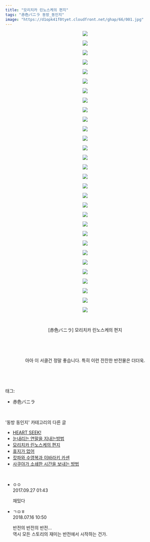 ```yaml
---
title: "모리치카 린노스케의 편지"
tags: "赤色バニラ 동방_동인지"
image: "https://d1opk41f0tyet.cloudfront.net/ghap/66/001.jpg"
---
```

<div class="article">
<p style="text-align: center; clear: none; float: none;"><img src="{{ site.imgserver10 }}/ghap/66/001.jpg"/></p>
<p style="text-align: center; clear: none; float: none;"><img src="{{ site.imgserver10 }}/ghap/66/002.jpg"/></p>
<p style="text-align: center; clear: none; float: none;"><img src="{{ site.imgserver10 }}/ghap/66/003.jpg"/></p>
<p style="text-align: center; clear: none; float: none;"><img src="{{ site.imgserver10 }}/ghap/66/004.jpg"/></p>
<p style="text-align: center; clear: none; float: none;"><img src="{{ site.imgserver10 }}/ghap/66/005.jpg"/></p>
<p style="text-align: center; clear: none; float: none;"><img src="{{ site.imgserver10 }}/ghap/66/006.jpg"/></p>
<p style="text-align: center; clear: none; float: none;"><img src="{{ site.imgserver10 }}/ghap/66/007.jpg"/></p>
<p style="text-align: center; clear: none; float: none;"><img src="{{ site.imgserver10 }}/ghap/66/008.jpg"/></p>
<p style="text-align: center; clear: none; float: none;"><img src="{{ site.imgserver10 }}/ghap/66/009.jpg"/></p>
<p style="text-align: center; clear: none; float: none;"><img src="{{ site.imgserver10 }}/ghap/66/010.jpg"/></p>
<p style="text-align: center; clear: none; float: none;"><img src="{{ site.imgserver10 }}/ghap/66/011.jpg"/></p>
<p style="text-align: center; clear: none; float: none;"><img src="{{ site.imgserver10 }}/ghap/66/012.jpg"/></p>
<p style="text-align: center; clear: none; float: none;"><img src="{{ site.imgserver10 }}/ghap/66/013.jpg"/></p>
<p style="text-align: center; clear: none; float: none;"><img src="{{ site.imgserver10 }}/ghap/66/014.jpg"/></p>
<p style="text-align: center; clear: none; float: none;"><img src="{{ site.imgserver10 }}/ghap/66/015.jpg"/></p>
<p style="text-align: center; clear: none; float: none;"><img src="{{ site.imgserver10 }}/ghap/66/016.jpg"/></p>
<p style="text-align: center; clear: none; float: none;"><img src="{{ site.imgserver10 }}/ghap/66/017.jpg"/></p>
<p style="text-align: center; clear: none; float: none;"><img src="{{ site.imgserver10 }}/ghap/66/018.jpg"/></p>
<p style="text-align: center; clear: none; float: none;"><img src="{{ site.imgserver10 }}/ghap/66/019.jpg"/></p>
<p style="text-align: center; clear: none; float: none;"><img src="{{ site.imgserver10 }}/ghap/66/020.jpg"/></p>
<p style="text-align: center; clear: none; float: none;"><img src="{{ site.imgserver10 }}/ghap/66/021.jpg"/></p>
<p style="text-align: center; clear: none; float: none;"><img src="{{ site.imgserver10 }}/ghap/66/022.jpg"/></p>
<p style="text-align: center; clear: none; float: none;"><img src="{{ site.imgserver10 }}/ghap/66/023.jpg"/></p>
<p style="text-align: center; clear: none; float: none;"><img src="{{ site.imgserver10 }}/ghap/66/024.jpg"/></p>
<p style="text-align: center; clear: none; float: none;"><img src="{{ site.imgserver10 }}/ghap/66/025.jpg"/></p>
<p style="text-align: center; clear: none; float: none;"><img src="{{ site.imgserver10 }}/ghap/66/026.jpg"/></p>
<p style="text-align: center; clear: none; float: none;"><img src="{{ site.imgserver10 }}/ghap/66/027.jpg"/></p>
<p style="text-align: center; clear: none; float: none;"><img src="{{ site.imgserver10 }}/ghap/66/028.jpg"/></p>
<p style="text-align: center; clear: none; float: none;"><img src="{{ site.imgserver10 }}/ghap/66/029.jpg"/></p>
<p style="text-align: center; clear: none; float: none;"><img src="{{ site.imgserver10 }}/ghap/66/030.jpg"/></p>
<p style="text-align: center; clear: none; float: none;"><br/></p>
<p style="text-align: center; clear: none; float: none;">[赤色バニラ] 모리치카 린노스케의 편지</p>
<p style="text-align: center; clear: none; float: none;"><br/></p>
<p style="text-align: center; clear: none; float: none;"><br/></p>
<p style="text-align: center; clear: none; float: none;">아아 이 서클건 정말 좋습니다. 특히 이런 잔잔한 반전물은 더더욱.</p>
<p><br/></p>
</div><br/>
<div class="tagTrail">
<p>태그: </p>
<ul>
<li>赤色バニラ</li>
</ul>
</div><br/>
<div class="another">
<p>'동방 동인지' 카테고리의 다른 글</p>
<ul>
<li><a href="/ghap_68">HEART SEEK!</a></li>
<li><a href="/ghap_67">눈내리는 연말을 지내는방법</a></li>
<li><a href="/ghap_66">모리치카 린노스케의 편지</a></li>
<li><a href="/ghap_65">휴지가 없어</a></li>
<li><a href="/ghap_64">캇파와 수영복과 이바라키 카센</a></li>
<li><a href="/ghap_63">사쿠야가 소쇄한 시간을 보내는 방법</a></li>
</ul>
</div><br/>
<div class="cb_module cb_fluid">
<div class="cb_wrt cb_profile">
<div class="comment">
<ul>
<li class="cb_thumb_off" id="comment15091297">
<div class="cb_comment_area">
<div class="cb_info_area">
<div class="cb_section">
<span class="cb_nick_name">ㅇㅇ</span>
</div>
<div class="cb_section">
<span class="cb_date">2017.09.27 01:43 </span>
</div>
</div>
<div class="cb_dsc_comment">
<p class="cb_dsc">
											재밌다
										</p>
</div>
</div></li>
<li class="cb_thumb_off" id="comment15287734">
<div class="cb_comment_area">
<div class="cb_info_area">
<div class="cb_section">
<span class="cb_nick_name">ㄱㅁㅎ</span>
</div>
<div class="cb_section">
<span class="cb_date">2018.07.16 10:50 </span>
</div>
</div>
<div class="cb_dsc_comment">
<p class="cb_dsc">
											반전의 반전의 반전...<br/>
역시 모든 스토리의 재미는 반전에서 시작하는 건가.
										</p>
</div>
</div></li>
</ul>
</div>
</div><!-- commentList close -->
</div><br/>
